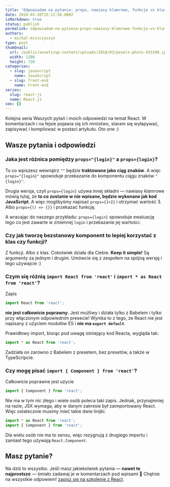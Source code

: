```yaml
---
title: 'Odpowiadam na pytania: props, nawiasy klamrowe, funkcje vs klasy, import react'
date: 2018-03-26T15:12:56.000Z
isMarkdown: true
status: publish
permalink: odpowiadam-na-pytania-props-nawiasy-klamrowe-funkcje-vs-klasy-import-react
authors:
  - michal-miszczyszyn
type: post
thumbnail:
  url: /public/assets/wp-content/uploads/2018/03/pexels-photo-433108.jpeg
  width: 1280
  height: 720
categories:
  - slug: javascript
    name: JavaScript
  - slug: front-end
    name: Front-end
series:
  slug: react-js
  name: React.js
seo: {}
---
```


Kolejna seria Waszych pytań i moich odpowiedzi na temat React. W komentarzach i na fejsie pojawia się ich mnóstwo, staram się wyłapywać, zapisywać i kompilować w postaci artykułu. Oto one :)

## Wasze pytania i odpowiedzi

### Jaka jest różnica pomiędzy `props="{login}"` a `props={login}`?

To co wpiszesz wewnątrz `""` będzie **traktowane jako ciąg znaków**. A więc `props="{login}"` spowoduje przekazanie do komponentu ciągu znaków `"{login}"`.

Drugia wersja, czyli `props={login}` używa innej składni — nawiasy klamrowe mówią tutaj, że **to co zostanie w nie wpisane, będzie wykonane jak kod JavaScript**. A więc moglibyśmy napisać `props={1+2}` i otrzymać wartość 3. Albo `props={() => {}}` i przekazać funkcję.

A wracając do naszego przykładu: `props={login}` spowoduje ewaluację tego co jest zawarte w zmiennej `login` i przekazanie jej wartości.

### Czy jak tworzę bezstanowy komponent to lepiej korzystać z klas czy funkcji?

Z funkcji. Albo z klas. Cokolwiek działa dla Ciebie. **Keep it simple!**
Są argumenty za jednym i drugim. Umówcie się z zespołem na spójną wersję i tego używajcie :)

### Czym się różnią `import React from 'react'` i `import * as React from 'react'`?

Zapis

```javascript
import React from 'react';
```

**nie jest całkowicie poprawny**. Jest możliwy i działa tylko z Babelem i tylko przy włączonym odpowiednim presecie! Wynika to z tego, że React nie jest napisany z użyciem modułów ES i **nie ma `export default`**.

Prawidłowy import, biorąc pod uwagę istniejący kod Reacta, wygląda tak:

```javascript
import * as React from 'react';
```

Zadziała on zarówno z Babelem z presetem, bez presetów, a także w TypeScripcie.

### Czy mogę pisać `import { Component } from 'react'`?

Całkowicie poprawne jest użycie

```javascript
import { Component } from 'react';
```

Nie ma w tym nic złego i wiele osób poleca taki zapis. Jednak, przynajmniej na razie, JSX wymaga, aby w danym zakresie był zaimportowany React. Więc ostatecznie musimy mieć takie dwie linijki:

```javascript
import * as React from 'react';
import { Component } from 'react';
```

Dla wielu osób nie ma to sensu, więc rezygnują z drugiego importu i zamiast tego używają `React.Component`.

## Masz pytanie?

Na dziś to wszystko. Jeśli masz jakiekolwiek pytania — **nawet te najprostsze** — śmiało zadawaj je w komentarzach pod wpisami 🙂 Chętnie na wszystkie odpowiem! <a href="https://szkolenia.typeofweb.com/" target="_blank">zapisz się na szkolenie z React</a>.
